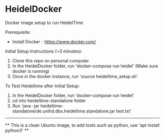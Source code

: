 # HeidelDocker
Docker image setup to run HeidelTime

Prerequisite:
- Install Docker - <https://www.docker.com/>

Initial Setup Instructions (~3 minutes):
1. Clone this repo on personal computer
2. In the HeidelDocker folder, run 'docker-compose run heidel' (Make sure docker is running)
3. Once in the docker instance, run 'source heideltime_setup.sh'

To Test Heideltime after Initial Setup:
1. In the HeidelDocker folder, run 'docker-compose run heidel'
2. cd into heideltime-standalone folder
3. Run 'java -jar heideltime-standalone/de.unihd.dbs.heideltime.standalone.jar test.txt'

---
** This is a clean Ubuntu image, to add tools such as python, use 'apt install python3' **
